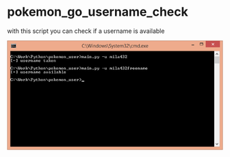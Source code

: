 # pokemon_go_username_check
with this script you can check if a username is available

![Alt text](screen.png?raw=true "result screen")
